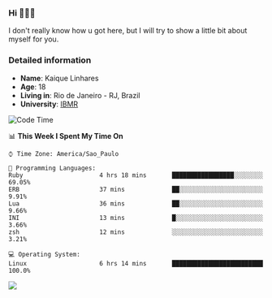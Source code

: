### Hi 🙋🏽‍♂️

I don't really know how u got here, but I will try to show a little bit about myself for you.

### Detailed information

* **Name**: Kaique Linhares
* **Age**: 18
* **Living in**: Rio  de Janeiro - RJ, Brazil
* **University**: [IBMR](https://www.ibmr.br/)

<!--START_SECTION:waka-->
![Code Time](http://img.shields.io/badge/Code%20Time-245%20hrs%2018%20mins-blue)

📊 **This Week I Spent My Time On** 

```text
⌚︎ Time Zone: America/Sao_Paulo

💬 Programming Languages: 
Ruby                     4 hrs 18 mins       █████████████████░░░░░░░░   69.05% 
ERB                      37 mins             ██░░░░░░░░░░░░░░░░░░░░░░░   9.91% 
Lua                      36 mins             ██░░░░░░░░░░░░░░░░░░░░░░░   9.66% 
INI                      13 mins             █░░░░░░░░░░░░░░░░░░░░░░░░   3.66% 
zsh                      12 mins             ░░░░░░░░░░░░░░░░░░░░░░░░░   3.21%

💻 Operating System: 
Linux                    6 hrs 14 mins       █████████████████████████   100.0%

```


<!--END_SECTION:waka-->

<a href="https://www.linkedin.com/in/kaique-linhares-25a840208/"  target="_blank"><img src="https://img.shields.io/badge/-LinkedIn-%230077B5?style=for-the-badge&logo=linkedin&logoColor=white" target="_blank"></a>
